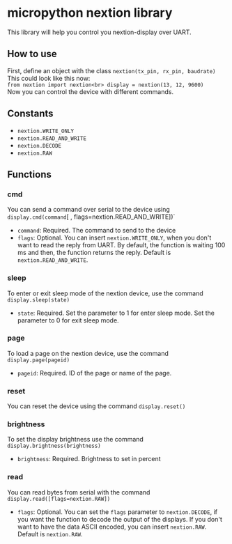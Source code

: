 # micropython nextion library
 This library will help you control you nextion-display over UART.
## How to use
First, define an object with the class `nextion(tx_pin, rx_pin, baudrate)`
This could look like this now:<br>
`from nextion import nextion<br>
display = nextion(13, 12, 9600)`<br>
Now you can control the device with different commands.
## Constants
- `nextion.WRITE_ONLY`
- `nextion.READ_AND_WRITE`
- `nextion.DECODE`
- `nextion.RAW`
## Functions
### cmd
You can send a command over serial to the device using `display.cmd(command`[ , flags=nextion.READ_AND_WRITE])`<br>
- `command`: Required. The command to send to the device
- `flags`: Optional. You can insert `nextion.WRITE_ONLY`, when you don't want to read the reply from UART. By default, the function is waiting 100 ms and then, the function returns the reply.  Default is `nextion.READ_AND_WRITE`.
### sleep
To enter or exit sleep mode of the nextion device, use the command `display.sleep(state)`<br>
- `state`: Required. Set the parameter to 1 for enter sleep mode. Set the parameter to 0 for exit sleep mode.
### page
To load a page on the nextion device, use the command `display.page(pageid)`<br>
- `pageid`: Required. ID of the page or name of the page.
### reset
You can reset the device using the command `display.reset()`
### brightness
To set the display brightness use the command `display.brightness(brightness)`<br>
- `brightness`: Required. Brightness to set in percent
### read
You can read bytes from serial with the command `display.read([flags=nextion.RAW])`
- `flags`: Optional. You can set the `flags` parameter to `nextion.DECODE`, if you want the function to decode the output of the displays. If you don't want to have the data ASCII encoded, you can insert `nextion.RAW`. Default is `nextion.RAW`.
